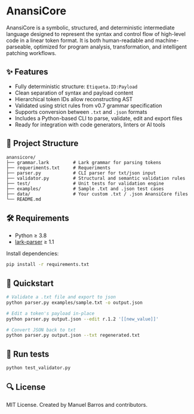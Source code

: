 # AnansiCore

AnansiCore is a symbolic, structured, and deterministic intermediate language designed to represent the syntax and control flow of high-level code in a linear token format. It is both human-readable and machine-parseable, optimized for program analysis, transformation, and intelligent patching workflows.

## ✨ Features

- Fully deterministic structure: `Etiqueta.ID:Payload`
- Clean separation of syntax and payload content
- Hierarchical token IDs allow reconstructing AST
- Validated using strict rules from v0.7 grammar specification
- Supports conversion between `.txt` and `.json` formats
- Includes a Python-based CLI to parse, validate, edit and export files
- Ready for integration with code generators, linters or AI tools

## 📁 Project Structure

```
anansicore/
├── grammar.lark         # Lark grammar for parsing tokens
├── requeriments.txt     # Requeriments
├── parser.py            # CLI parser for txt/json input
├── validator.py         # Structural and semantic validation rules
├── test/                # Unit tests for validation engine
├── examples/            # Sample .txt and .json test cases
├── data/                # Your custom .txt / .json AnansiCore files
└── README.md
```

## 🛠️ Requirements

- Python ≥ 3.8
- [lark-parser](https://github.com/lark-parser/lark) ≥ 1.1

Install dependencies:

```bash
pip install -r requirements.txt
```

## 🚀 Quickstart

```bash
# Validate a .txt file and export to json
python parser.py examples/sample.txt -o output.json

# Edit a token's payload in-place
python parser.py output.json --edit r.1.2 '[[new_value]]'

# Convert JSON back to txt
python parser.py output.json --txt regenerated.txt
```

## 🧪 Run tests

```bash
python test_validator.py
```

## 🔍 License

MIT License. Created by Manuel Barros and contributors.
